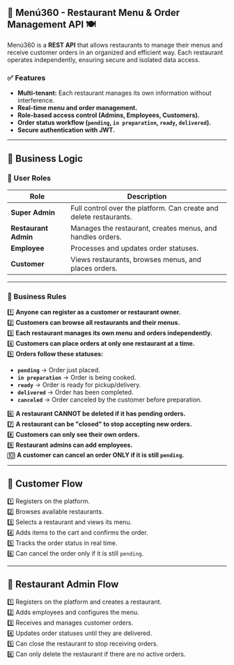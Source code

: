 ## 📌 Menú360 - Restaurant Menu & Order Management API 🍽️  

Menú360 is a **REST API** that allows restaurants to manage their menus and receive customer orders in an organized and efficient way. Each restaurant operates independently, ensuring secure and isolated data access.  

### ✅ Features  
- **Multi-tenant:** Each restaurant manages its own information without interference.  
- **Real-time menu and order management.**  
- **Role-based access control (Admins, Employees, Customers).**  
- **Order status workflow (`pending`, `in preparation`, `ready`, `delivered`).**  
- **Secure authentication with JWT.**  

---

## 📌 Business Logic  

### 🔹 User Roles  

| **Role**               | **Description** |
|------------------------|----------------|
| **Super Admin**        | Full control over the platform. Can create and delete restaurants. |
| **Restaurant Admin**   | Manages the restaurant, creates menus, and handles orders. |
| **Employee**           | Processes and updates order statuses. |
| **Customer**           | Views restaurants, browses menus, and places orders. |

---

### 🔹 Business Rules  

1️⃣ **Anyone can register as a customer or restaurant owner.**  
2️⃣ **Customers can browse all restaurants and their menus.**  
3️⃣ **Each restaurant manages its own menu and orders independently.**  
4️⃣ **Customers can place orders at only one restaurant at a time.**  
5️⃣ **Orders follow these statuses:**  

   - **`pending`** → Order just placed.  
   - **`in preparation`** → Order is being cooked.  
   - **`ready`** → Order is ready for pickup/delivery.  
   - **`delivered`** → Order has been completed.  
   - **`canceled`** → Order canceled by the customer before preparation.  

6️⃣ **A restaurant CANNOT be deleted if it has pending orders.**  
7️⃣ **A restaurant can be "closed" to stop accepting new orders.**  
8️⃣ **Customers can only see their own orders.**  
9️⃣ **Restaurant admins can add employees.**  
🔟 **A customer can cancel an order ONLY if it is still `pending`.**  

---

## 📌 Customer Flow  

1️⃣ Registers on the platform.  
2️⃣ Browses available restaurants.  
3️⃣ Selects a restaurant and views its menu.  
4️⃣ Adds items to the cart and confirms the order.  
5️⃣ Tracks the order status in real time.  
6️⃣ Can cancel the order only if it is still `pending`.  

---

## 📌 Restaurant Admin Flow  

1️⃣ Registers on the platform and creates a restaurant.  
2️⃣ Adds employees and configures the menu.  
3️⃣ Receives and manages customer orders.  
4️⃣ Updates order statuses until they are delivered.  
5️⃣ Can close the restaurant to stop receiving orders.  
6️⃣ Can only delete the restaurant if there are no active orders.  

